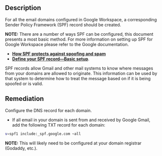 ## Description

For all the email domains configured in Google Workspace, a corresponding Sender Policy Framework (SPF) record should be created.

**NOTE:**
There are a number of ways SPF can be configured, this document presents a most basic method. For more information on setting up SPF for Google Workspace please refer to the Google documentation.
- **[How SPF protects against spoofing and spam](https://apps.google.com/supportwidget/articlehome?hl=en&article_url=https%3A%2F%2Fsupport.google.com%2Fa%2Fanswer%2F33786%3Fhl%3Den&product_context=33786&product_name=UnuFlow&trigger_context=a)**
- **[Define your SPF record—Basic setup](https://apps.google.com/supportwidget/articlehome?article_url=https%3A%2F%2Fsupport.google.com%2Fa%2Fanswer%2F10685031&product_context=10685031&product_name=UnuFlow&trigger_context=a)**.

SPF records allow Gmail and other mail systems to know where messages from your domains are allowed to originate. This information can be used by that system to determine how to treat the message based on if it is being spoofed or is valid.

## Remediation

Configure the DNS record for each domain.

- If all email in your domain is sent from and received by Google Gmail, add the following TXT record for each domain:

```bash
v=spf1 include:_spf.google.com ~all
```

**NOTE:** This will likely need to be configured at your domain registrar (Godaddy, etc.).
